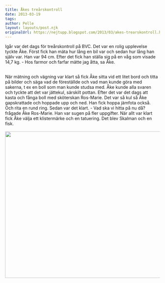```yaml
---
title: Åkes treårskontroll
date: 2013-03-19
tags: 	
author: Pelle
layout: layouts/post.njk
originalUrl: https://nejtupp.blogspot.com/2013/03/akes-trearskontroll.html
---
```


Igår var det dags för treårskontroll på BVC. Det var en rolig upplevelse tyckte Åke. Först fick han mäta hur lång en bil var och sedan hur lång han själv var. Han var 94 cm. Efter det fick han ställa sig på en våg som visade 14,7 kg. - Hos farmor och farfar mätte jag åtta, sa Åke.<br><div class="separator" style="clear: both; text-align: center;"><br></div>När mätning och vägning var klart så fick Åke sitta vid ett litet bord och titta på bilder och säga vad de föreställde och vad man kunde göra med sakerna, t ex en boll som man kunde studsa med. Åke kunde alla svaren och tyckte att det var jättekul, särskilt pottan. Efter det var det dags att kasta och fånga boll med sköterskan Ros-Marie. Det var så kul så Åke gapskrattade och hoppade upp och ned. Han fick hoppa jämfota också. Och rita en rund ring. Sedan var det klart. - Vad ska vi hitta på nu då? frågade Åke Ros-Marie. Han var sugen på fler uppgifter. När allt var klart fick Åke välja ett klistermärke och en tatuering. Det blev Skalman och en fisk.<br><br><img src="../../../../img/IMG_1283.JPG" height="478" width="640">

